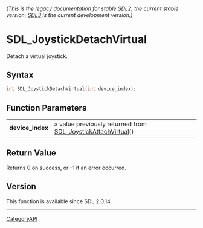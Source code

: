 ###### (This is the legacy documentation for stable SDL2, the current stable version; [SDL3](https://wiki.libsdl.org/SDL3/) is the current development version.)
# SDL_JoystickDetachVirtual

Detach a virtual joystick.

## Syntax

```c
int SDL_JoystickDetachVirtual(int device_index);

```

## Function Parameters

|                      |                                                                                           |
| -------------------- | ----------------------------------------------------------------------------------------- |
| **device_index**     | a value previously returned from [SDL_JoystickAttachVirtual](SDL_JoystickAttachVirtual.md)() |

## Return Value

Returns 0 on success, or -1 if an error occurred.

## Version

This function is available since SDL 2.0.14.

----
[CategoryAPI](CategoryAPI.md)
